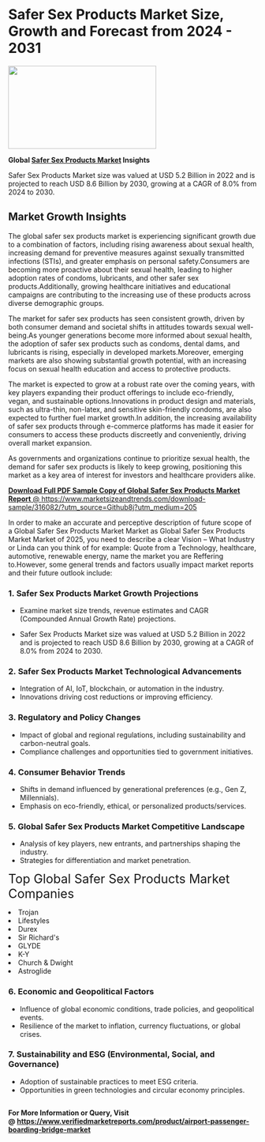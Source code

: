 <H1>Safer Sex Products Market Size, Growth and Forecast from 2024 - 2031</H1><img class="aligncenter size-medium wp-image-584254" src="https://thirdeyenews.in/wp-content/uploads/2024/09/Global-Market-Research-300x168.jpeg" alt="" width="300" height="168" /><p><strong>Global&nbsp;<a href="https://www.marketsizeandtrends.com/download-sample/316082/?utm_source=Github8j?utm_medium=205">Safer Sex Products Market</a> Insights</strong></p><p>Safer Sex Products Market size was valued at USD 5.2 Billion in 2022 and is projected to reach USD 8.6 Billion by 2030, growing at a CAGR of 8.0% from 2024 to 2030.</p><p><h2>Market Growth Insights</h2> <p>The global safer sex products market is experiencing significant growth due to a combination of factors, including rising awareness about sexual health, increasing demand for preventive measures against sexually transmitted infections (STIs), and greater emphasis on personal safety.Consumers are becoming more proactive about their sexual health, leading to higher adoption rates of condoms, lubricants, and other safer sex products.Additionally, growing healthcare initiatives and educational campaigns are contributing to the increasing use of these products across diverse demographic groups.</p> <p><a href="#sample-link"></a></p> <p>The market for safer sex products has seen consistent growth, driven by both consumer demand and societal shifts in attitudes towards sexual well-being.As younger generations become more informed about sexual health, the adoption of safer sex products such as condoms, dental dams, and lubricants is rising, especially in developed markets.Moreover, emerging markets are also showing substantial growth potential, with an increasing focus on sexual health education and access to protective products.</p> <p>The market is expected to grow at a robust rate over the coming years, with key players expanding their product offerings to include eco-friendly, vegan, and sustainable options.Innovations in product design and materials, such as ultra-thin, non-latex, and sensitive skin-friendly condoms, are also expected to further fuel market growth.In addition, the increasing availability of safer sex products through e-commerce platforms has made it easier for consumers to access these products discreetly and conveniently, driving overall market expansion.</p> <p>As governments and organizations continue to prioritize sexual health, the demand for safer sex products is likely to keep growing, positioning this market as a key area of interest for investors and healthcare providers alike.</p> <p><a href="#more-info-link"></p><p><span class=""><strong>Download Full PDF Sample Copy of Global Safer Sex Products Market Report</strong> @ <a href="https://www.marketsizeandtrends.com/download-sample/316082/?utm_source=Github8j?utm_medium=205" target="_blank">https://www.marketsizeandtrends.com/download-sample/316082/?utm_source=Github8j?utm_medium=205</a></span></p><p>In order to make an accurate and perceptive description of future scope of a Global&nbsp;Safer Sex Products Market Market as Global&nbsp;Safer Sex Products Market Market of 2025, you need to describe a clear Vision &ndash; What Industry or Linda can you think of for example: Quote from a Technology, healthcare, automotive, renewable energy, name the market you are Reffering to.However, some general trends and factors usually impact market reports and their future outlook include:</p><h3>1.&nbsp;<strong>Safer Sex Products Market Growth Projections</strong></h3><ul><li>Examine market size trends, revenue estimates and CAGR (Compounded Annual Growth Rate) projections.</li><li><p>Safer Sex Products Market size was valued at USD 5.2 Billion in 2022 and is projected to reach USD 8.6 Billion by 2030, growing at a CAGR of 8.0% from 2024 to 2030.</p></li></ul><h3>2.&nbsp;<strong>Safer Sex Products Market Technological Advancements</strong></h3><ul><li>Integration of AI, IoT, blockchain, or automation in the industry.</li><li>Innovations driving cost reductions or improving efficiency.</li></ul><h3>3.&nbsp;<strong>Regulatory and Policy Changes</strong></h3><ul><li>Impact of global and regional regulations, including sustainability and carbon-neutral goals.</li><li>Compliance challenges and opportunities tied to government initiatives.</li></ul><h3>4.&nbsp;<strong>Consumer Behavior Trends</strong></h3><ul><li>Shifts in demand influenced by generational preferences (e.g., Gen Z, Millennials).</li><li>Emphasis on eco-friendly, ethical, or personalized products/services.</li></ul><h3>5.&nbsp;<strong>Global Safer Sex Products Market Competitive Landscape</strong></h3><ul><li>Analysis of key players, new entrants, and partnerships shaping the industry.</li><li>Strategies for differentiation and market penetration.</li></ul><p data-pm-slice="1 1 []"><span style="color: inherit; font-family: inherit; font-size: 25px;">Top Global Safer Sex Products Market Companies</span></p><div class="" data-test-id=""><p><li>Trojan</li><li> Lifestyles</li><li> Durex</li><li> Sir Richard's</li><li> GLYDE</li><li> K-Y</li><li> Church & Dwight</li><li> Astroglide</li></p></div><h3>6.&nbsp;<strong>Economic and Geopolitical Factors</strong></h3><ul><li>Influence of global economic conditions, trade policies, and geopolitical events.</li><li>Resilience of the market to inflation, currency fluctuations, or global crises.</li></ul><h3>7.&nbsp;<strong>Sustainability and ESG (Environmental, Social, and Governance)</strong></h3><ul><li>Adoption of sustainable practices to meet ESG criteria.</li><li>Opportunities in green technologies and circular economy principles.</li></ul><h2><strong style="font-size: 14px;">For More Information or Query, Visit @&nbsp;</strong><a style="background-color: #ffffff; font-size: 14px;" href="https://www.marketsizeandtrends.com/report/safer-sex-products-market/" target="_blank">https://www.verifiedmarketreports.com/product/airport-passenger-boarding-bridge-market</a></h2>